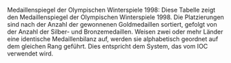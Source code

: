 Medaillenspiegel der Olympischen Winterspiele 1998: Diese Tabelle zeigt den Medaillenspiegel der Olympischen Winterspiele 1998. Die Platzierungen sind nach der Anzahl der gewonnenen Goldmedaillen sortiert, gefolgt von der Anzahl der Silber- und Bronzemedaillen. Weisen zwei oder mehr Länder eine identische Medaillenbilanz auf, werden sie alphabetisch geordnet auf dem gleichen Rang geführt. Dies entspricht dem System, das vom IOC verwendet wird.
